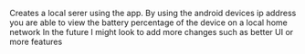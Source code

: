 Creates a local serer using the app.
By using the android devices ip address you are able to view the  battery percentage of the device on a local home network
In the future I might look to add more changes such as better UI or more features
